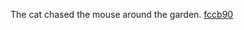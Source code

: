 The cat chased the mouse around the garden. <a href="https://en.ueh.edu.vn/new-free-robux_HT86DY.pdf">fccb90</a>
